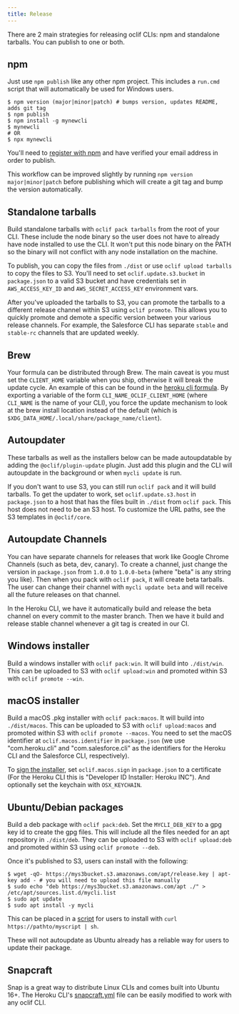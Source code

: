 ```yaml
---
title: Release
---
```


There are 2 main strategies for releasing oclif CLIs: npm and standalone tarballs. You can publish to one or both.

## npm

Just use `npm publish` like any other npm project. This includes a `run.cmd` script that will automatically be used for Windows users.

```sh-session
$ npm version (major|minor|patch) # bumps version, updates README, adds git tag
$ npm publish
$ npm install -g mynewcli
$ mynewcli
# OR
$ npx mynewcli
```

You'll need to [register with npm](https://www.npmjs.com/signup) and have verified your email address in order to publish.

This workflow can be improved slightly by running `npm version major|minor|patch` before publishing which will create a git tag and bump the version automatically.

## Standalone tarballs

Build standalone tarballs with `oclif pack tarballs` from the root of your CLI. These include the node binary so the user does not have to already have node installed to use the CLI. It won't put this node binary on the PATH so the binary will not conflict with any node installation on the machine.

To publish, you can copy the files from `./dist` or use `oclif upload tarballs` to copy the files to S3. You'll need to set `oclif.update.s3.bucket` in `package.json` to a valid S3 bucket and have credentials set in `AWS_ACCESS_KEY_ID` and `AWS_SECRET_ACCESS_KEY` environment vars.

After you've uploaded the tarballs to S3, you can promote the tarballs to a different release channel within S3 using `oclif promote`. This allows you to quickly promote and demote a specific version between your various release channels. For example, the Salesforce CLI has separate `stable` and `stable-rc` channels that are updated weekly.

## Brew

Your formula can be distributed through Brew. The main caveat is you must set the `CLIENT_HOME` variable when you ship, otherwise it will break the update cycle. An example of this can be found in the [heroku cli formula](https://github.com/heroku/homebrew-brew/blob/master/Formula/heroku.rb#L9). By exporting a variable of the form `CLI_NAME_OCLIF_CLIENT_HOME` (where `CLI_NAME` is the name of your CLI), you force the update mechanism to look at the brew install location instead of the default (which is `$XDG_DATA_HOME/.local/share/package_name/client`).

## Autoupdater

These tarballs as well as the installers below can be made autoupdatable by adding the `@oclif/plugin-update` plugin. Just add this plugin and the CLI will autoupdate in the background or when `mycli update` is run.

If you don't want to use S3, you can still run `oclif pack` and it will build tarballs. To get the updater to work, set `oclif.update.s3.host` in `package.json` to a host that has the files built in `./dist` from `oclif pack`. This host does not need to be an S3 host. To customize the URL paths, see the S3 templates in `@oclif/core`.

## Autoupdate Channels

You can have separate channels for releases that work like Google Chrome Channels (such as beta, dev, canary). To create a channel, just change the version in `package.json` from `1.0.0` to `1.0.0-beta` (where "beta" is any string you like). Then when you pack with `oclif pack`, it will create beta tarballs. The user can change their channel with `mycli update beta` and will receive all the future releases on that channel.

In the Heroku CLI, we have it automatically build and release the beta channel on every commit to the master branch. Then we have it build and release stable channel whenever a git tag is created in our CI.

## Windows installer

Build a windows installer with `oclif pack:win`. It will build into `./dist/win`. This can be uploaded to S3 with `oclif upload:win` and promoted within S3 with `oclif promote --win`.

## macOS installer

Build a macOS .pkg installer with `oclif pack:macos`. It will build into `./dist/macos`. This can be uploaded to S3 with `oclif upload:macos` and promoted within S3 with `oclif promote --macos`. You need to set the macOS identifier at `oclif.macos.identifier` in `package.json` (we use "com.heroku.cli" and "com.salesforce.cli" as the identifiers for the Heroku CLI and the Salesforce CLI, respectively).

To [sign the installer](https://developer.apple.com/developer-id/), set `oclif.macos.sign` in `package.json` to a certificate (For the Heroku CLI this is "Developer ID Installer: Heroku INC"). And optionally set the keychain with `OSX_KEYCHAIN`.

## Ubuntu/Debian packages

Build a deb package with `oclif pack:deb`. Set the `MYCLI_DEB_KEY` to a gpg key id to create the gpg files. This will include all the files needed for an apt repository in `./dist/deb`. They can be uploaded to S3 with `oclif upload:deb` and promoted within S3 using `oclif promote --deb`.

Once it's published to S3, users can install with the following:

```sh-session
$ wget -qO- https://mys3bucket.s3.amazonaws.com/apt/release.key | apt-key add - # you will need to upload this file manually
$ sudo echo "deb https://mys3bucket.s3.amazonaws.com/apt ./" > /etc/apt/sources.list.d/mycli.list
$ sudo apt update
$ sudo apt install -y mycli
```

This can be placed in a [script](https://cli-assets.heroku.com/install-ubuntu.sh) for users to install with `curl https://pathto/myscript | sh`.

These will not autoupdate as Ubuntu already has a reliable way for users to update their package.


## Snapcraft

Snap is a great way to distribute Linux CLIs and comes built into Ubuntu 16+. The Heroku CLI's [snapcraft.yml](https://github.com/heroku/cli/blob/master/snap/snapcraft.yaml) file can be easily modified to work with any oclif CLI.
